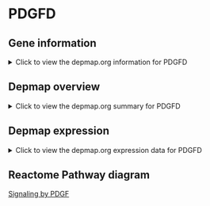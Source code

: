 <h1>PDGFD</h1>

<h2>Gene information</h2>
<details>
  <summary>Click to view the depmap.org information for PDGFD</summary>
  <iframe src="https://depmap.org/portal/gene/PDGFD?tab=about" style="border:none;width:100%;height:800px"></iframe>
</details>

<h2>Depmap overview</h2>
<details>
  <summary>Click to view the depmap.org summary for PDGFD</summary>
  <iframe src="https://depmap.org/portal/gene/PDGFD?tab=overview" style="border:none;width:100%;height:800px"></iframe>
</details>

<h2>Depmap expression</h2>
<details>
  <summary>Click to view the depmap.org expression data for PDGFD</summary>
  <iframe src="https://depmap.org/portal/gene/PDGFD?tab=characterization" style="border:none;width:100%;height:800px"></iframe>
</details>



<h2>Reactome Pathway diagram</h2>
<a href="https://reactome.org/PathwayBrowser/#/R-HSA-186797" target="_BLANK">Signaling by PDGF</a>



